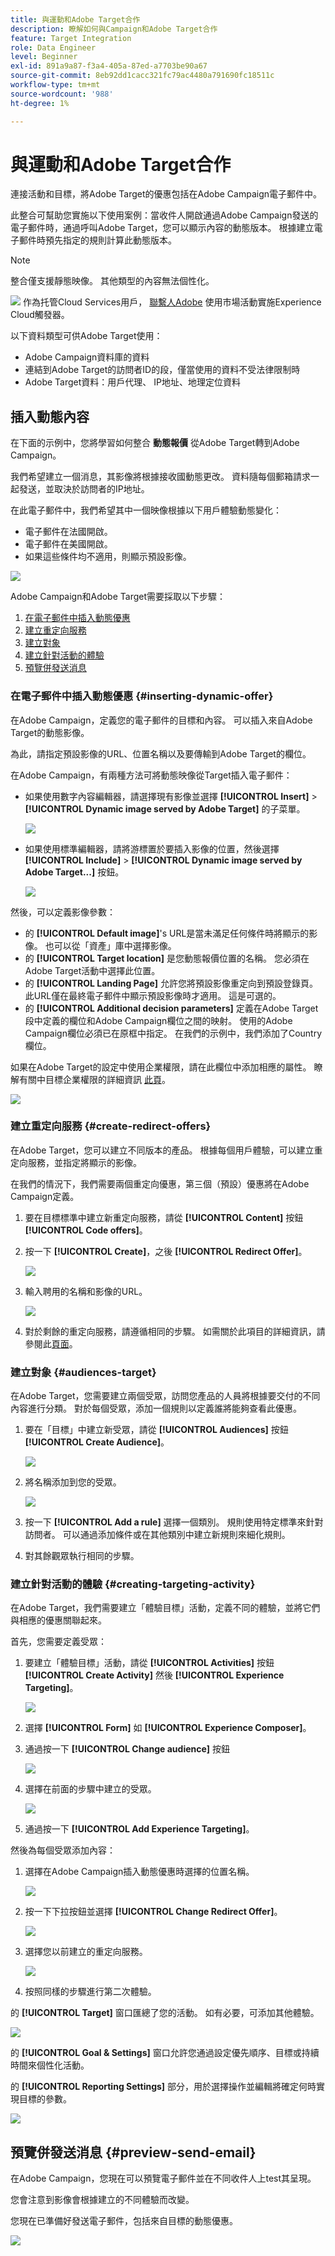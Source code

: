 ```yaml
---
title: 與運動和Adobe Target合作
description: 瞭解如何與Campaign和Adobe Target合作
feature: Target Integration
role: Data Engineer
level: Beginner
exl-id: 891a9a87-f3a4-405a-87ed-a7703be90a67
source-git-commit: 8eb92dd1cacc321fc79ac4480a791690fc18511c
workflow-type: tm+mt
source-wordcount: '988'
ht-degree: 1%

---
```


# 與運動和Adobe Target合作

連接活動和目標，將Adobe Target的優惠包括在Adobe Campaign電子郵件中。

此整合可幫助您實施以下使用案例：當收件人開啟通過Adobe Campaign發送的電子郵件時，通過呼叫Adobe Target，您可以顯示內容的動態版本。 根據建立電子郵件時預先指定的規則計算此動態版本。

>[!NOTE]
>整合僅支援靜態映像。 其他類型的內容無法個性化。

![](../assets/do-not-localize/speech.png)  作為托管Cloud Services用戶， [聯繫人Adobe](../start/campaign-faq.md#support) 使用市場活動實施Experience Cloud觸發器。

以下資料類型可供Adobe Target使用：

* Adobe Campaign資料庫的資料
* 連結到Adobe Target的訪問者ID的段，僅當使用的資料不受法律限制時
* Adobe Target資料：用戶代理、 IP地址、地理定位資料

## 插入動態內容

在下面的示例中，您將學習如何整合 **動態報價** 從Adobe Target轉到Adobe Campaign。

我們希望建立一個消息，其影像將根據接收國動態更改。 資料隨每個郵箱請求一起發送，並取決於訪問者的IP地址。

在此電子郵件中，我們希望其中一個映像根據以下用戶體驗動態變化：

* 電子郵件在法國開啟。
* 電子郵件在美國開啟。
* 如果這些條件均不適用，則顯示預設影像。

![](assets/target_4.png)

Adobe Campaign和Adobe Target需要採取以下步驟：

1. [在電子郵件中插入動態優惠](#inserting-dynamic-offer)
1. [建立重定向服務](#create-redirect-offers)
1. [建立對象](#audiences-target)
1. [建立針對活動的體驗](#creating-targeting-activity)
1. [預覽併發送消息](#preview-send-email)

### 在電子郵件中插入動態優惠 {#inserting-dynamic-offer}

在Adobe Campaign，定義您的電子郵件的目標和內容。 可以插入來自Adobe Target的動態影像。

為此，請指定預設影像的URL、位置名稱以及要傳輸到Adobe Target的欄位。

在Adobe Campaign，有兩種方法可將動態映像從Target插入電子郵件：

* 如果使用數字內容編輯器，請選擇現有影像並選擇 **[!UICONTROL Insert]** > **[!UICONTROL Dynamic image served by Adobe Target]** 的子菜單。

   ![](assets/target_5.png)

* 如果使用標準編輯器，請將游標置於要插入影像的位置，然後選擇 **[!UICONTROL Include]** > **[!UICONTROL Dynamic image served by Adobe Target...]** 按鈕。

   ![](assets/target_12.png)

然後，可以定義影像參數：

* 的 **[!UICONTROL Default image]**&#39;s URL是當未滿足任何條件時將顯示的影像。 也可以從「資產」庫中選擇影像。
* 的 **[!UICONTROL Target location]** 是您動態報價位置的名稱。 您必須在Adobe Target活動中選擇此位置。
* 的 **[!UICONTROL Landing Page]** 允許您將預設影像重定向到預設登錄頁。 此URL僅在最終電子郵件中顯示預設影像時才適用。 這是可選的。
* 的 **[!UICONTROL Additional decision parameters]**  定義在Adobe Target段中定義的欄位和Adobe Campaign欄位之間的映射。 使用的Adobe Campaign欄位必須已在原框中指定。 在我們的示例中，我們添加了Country欄位。

如果在Adobe Target的設定中使用企業權限，請在此欄位中添加相應的屬性。 瞭解有關中目標企業權限的詳細資訊 [此頁](https://experienceleague.adobe.com/docs/target/using/administer/manage-users/enterprise/properties-overview.html?lang=en#administer)。

![](assets/target_13.png)

### 建立重定向服務 {#create-redirect-offers}

在Adobe Target，您可以建立不同版本的產品。 根據每個用戶體驗，可以建立重定向服務，並指定將顯示的影像。

在我們的情況下，我們需要兩個重定向優惠，第三個（預設）優惠將在Adobe Campaign定義。

1. 要在目標標準中建立新重定向服務，請從 **[!UICONTROL Content]** 按鈕 **[!UICONTROL Code offers]**。

1. 按一下 **[!UICONTROL Create]**，之後 **[!UICONTROL Redirect Offer]**。

   ![](assets/target_9.png)

1. 輸入聘用的名稱和影像的URL。

   ![](assets/target_6.png)

1. 對於剩餘的重定向服務，請遵循相同的步驟。 如需關於此項目的詳細資訊，請參閱此[頁面](https://experienceleague.adobe.com/docs/target/using/experiences/offers/offer-redirect.html?lang=en#experiences)。

### 建立對象 {#audiences-target}

在Adobe Target，您需要建立兩個受眾，訪問您產品的人員將根據要交付的不同內容進行分類。 對於每個受眾，添加一個規則以定義誰將能夠查看此優惠。

1. 要在「目標」中建立新受眾，請從 **[!UICONTROL Audiences]** 按鈕 **[!UICONTROL Create Audience]**。

   ![](assets/audiences_1.png)

1. 將名稱添加到您的受眾。

   ![](assets/audiences_2.png)

1. 按一下 **[!UICONTROL Add a rule]** 選擇一個類別。 規則使用特定標準來針對訪問者。 可以通過添加條件或在其他類別中建立新規則來細化規則。

1. 對其餘觀眾執行相同的步驟。

### 建立針對活動的體驗 {#creating-targeting-activity}

在Adobe Target，我們需要建立「體驗目標」活動，定義不同的體驗，並將它們與相應的優惠關聯起來。

首先，您需要定義受眾：

1. 要建立「體驗目標」活動，請從 **[!UICONTROL Activities]** 按鈕 **[!UICONTROL Create Activity]** 然後 **[!UICONTROL Experience Targeting]**。

   ![](assets/target_10.png)

1. 選擇 **[!UICONTROL Form]** 如 **[!UICONTROL Experience Composer]**。

1. 通過按一下 **[!UICONTROL Change audience]** 按鈕

   ![](assets/target_10_2.png)

1. 選擇在前面的步驟中建立的受眾。

   ![](assets/target_10_3.png)

1. 通過按一下 **[!UICONTROL Add Experience Targeting]**。

然後為每個受眾添加內容：

1. 選擇在Adobe Campaign插入動態優惠時選擇的位置名稱。

   ![](assets/target_15.png)

1. 按一下下拉按鈕並選擇 **[!UICONTROL Change Redirect Offer]**。

   ![](assets/target_content.png)

1. 選擇您以前建立的重定向服務。

   ![](assets/target_content_2.png)

1. 按照同樣的步驟進行第二次體驗。

的 **[!UICONTROL Target]** 窗口匯總了您的活動。 如有必要，可添加其他體驗。

![](assets/target_experience.png)

的 **[!UICONTROL Goal & Settings]** 窗口允許您通過設定優先順序、目標或持續時間來個性化活動。

的 **[!UICONTROL Reporting Settings]** 部分，用於選擇操作並編輯將確定何時實現目標的參數。

![](assets/target_experience_2.png)

## 預覽併發送消息 {#preview-send-email}

在Adobe Campaign，您現在可以預覽電子郵件並在不同收件人上test其呈現。

您會注意到影像會根據建立的不同體驗而改變。

您現在已準備好發送電子郵件，包括來自目標的動態優惠。

![](assets/target_20.png)
